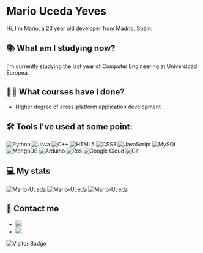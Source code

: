 # Mario Uceda Yeves
Hi, I'm Mario, a 23 year old developer from Madrid, Spain.

## 📚 What am I studying now?
I'm currently studying the last year of Computer Engineering at Universidad Europea.

## 👨‍🎓 What courses have I done?
- Higher degree of cross-platform application development

## 🛠 Tools I've used at some point:
![Python](https://img.shields.io/badge/-Python-black?style=flat-square&logo=Python)
![Java](https://img.shields.io/badge/-java-E34A86?style=flat-square&logo=java)
![C++](https://img.shields.io/badge/-C++-00599C?style=flat-square&logo=c)
![HTML5](https://img.shields.io/badge/-HTML5-E34F26?style=flat-square&logo=html5&logoColor=white)
![CSS3](https://img.shields.io/badge/-CSS3-1572B6?style=flat-square&logo=css3)
![JavaScript](https://img.shields.io/badge/-Javascript-f0db4f?style=flat-square&logo=javascript&logoColor=323330)
![MySQL](https://img.shields.io/badge/-MySQL-black?style=flat-square&logo=mysql)
![MongoDB](https://img.shields.io/badge/-MongoDB-black?style=flat-square&logo=mongodb)
![Arduino](https://img.shields.io/badge/-Arduino-black?style=flat-square&logo=arduino)
![Ros](https://img.shields.io/badge/-Ros-black?style=flat-square&logo=ros)
![Google Cloud](https://img.shields.io/badge/Google%20Cloud-black?style=flat-square&logo=google-cloud)
![Git](https://img.shields.io/badge/-Git-black?style=flat-square&logo=git)

## 💻 My stats
<div align=”center”>
  <img align="center" src="https://github-readme-stats.vercel.app/api/top-langs?username=Mario-Uceda&theme=dark&show_icons=true&locale=en&layout=compact&langs_count=10" alt="Mario-Uceda" />
  <img align="center" src="https://github-readme-stats.vercel.app/api?username=Mario-Uceda&theme=dark&show_icons=true&locale=en&count_private=true&include_all_commits=true" alt="Mario-Uceda" />
  <img align="center" src="https://github-readme-streak-stats.herokuapp.com/?user=Mario-Uceda&theme=dark&" alt="Mario-Uceda" />
</div>

## 💬 Contact me
- [![](https://img.shields.io/badge/-LinkedIn-informational?style=flat&logo=Linkedin&logoColor=white&color=506ad4)](https://www.linkedin.com/in/mario-uceda-yeves/)
- [![](https://img.shields.io/badge/-Gmail-informational?style=flat&logo=Gmail&logoColor=white&color=506ad4)](mailto:marioucedayeves@gmail.com)

![Visitor Badge](https://visitor-badge.laobi.icu/badge?page_id=Mario-Uceda)
